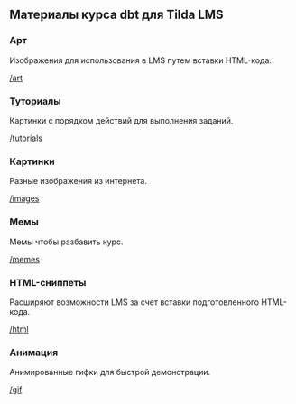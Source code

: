 ## Материалы курса dbt для Tilda LMS

### Арт

Изображения для использования в LMS путем вставки HTML-кода.

[/art](art)

### Туториалы

Картинки с порядком действий для выполнения заданий.

[/tutorials](tutorials)

### Картинки

Разные изображения из интернета.

[/images](images)

### Мемы

Мемы чтобы разбавить курс.

[/memes](memes)

### HTML-сниппеты

Расширяют возможности LMS за счет вставки подготовленного HTML-кода.

[/html](html)

### Анимация

Анимированные гифки для быстрой демонстрации.

[/gif](gif)
